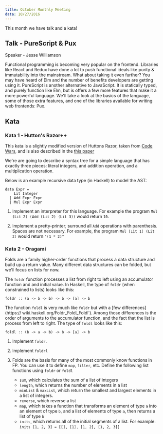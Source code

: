 ```yaml
---
title: October Monthly Meeting
data: 10/27/2016
---
```

This month we have talk and a kata!

## Talk - PureScript & Pux

Speaker - Jesse Williamson

Functional programming is becoming very popular on the frontend. Libraries like React and Redux have done a lot to push functional ideals like purity & immutability into the mainstream. What about taking it even further? You may have heard of Elm and the number of benefits developers are getting using it. PureScript is another alternative to JavaScript. It is statically typed, and purely function like Elm, but is offers a few more features that make it a more powerful language. We'll take a look at the basics of the language, some of those extra features, and one of the libraries available for writing web frontends: Pux.

## Kata

### Kata 1 - Hutton's Razor++

This kata is a slightly modified version of Huttons Razor, taken from
[Code Wars](http://www.codewars.com/kata/543833d86f032f0942000264),
and is also described in the [this
paper](http://www.cs.nott.ac.uk/~pszgmh/semantics.pdf)

We're are going to describe a syntax tree for a simple language that has
exactly three pieces: literal integers, and addition operation, and a
multiplication operation.

Below is an example recursive data type (in Haskell) to model the AST:

```
data Expr =
    Lit Integer
  | Add Expr Expr
  | Mul Expr Expr
```

1. Implement an interpreter for this language. For example the program
`Mul (Lit 2) (Add (Lit 2) (Lit 3))` would return `10`.

2. Implement a pretty-printer; surround all `Add` operations with
parenthesis. Spaces are not necessary. For example, the program
`Mul (Lit 1) (Lit 2)` would return `"(1 * 2)"`

### Kata 2 - Oragami

Folds are a family higher-order functions that process a data structure and
build up a return value. Many different data structures can be folded, but we'll focus on lists for now.

The `foldr` function processes a list from right to left using an accumulator function and and initial value. In Haskell, the type of `foldr`
(when constrained to lists) looks like this:

```
foldr :: (a -> b -> b) -> b -> [a] -> b
```

The function `foldl` is very much like `foldr` but with a
[few differences](https:// wiki.haskell.org/Foldr_Foldl_Foldl'). Among
those differences is the order of arguments to the accumulator function,
and the fact that the list is process from left to right. The type of
`foldl` looks like this:

```
foldl :: (b -> a -> b) -> b -> [a] -> b
```

1. Implement `foldr`.

2. Implement `foldrl`

3. Folds are the basis for many of the most commonly know functions in FP.
You can use it to define `map`, `filter`, etc. Define the following list
functions using `foldr` or `foldl`

   * `sum`, which calculates the sum of a list of integers
   * `length`, which returns the number of elements in a list
   * `minList` & `maxList`, which return the smallest and largest elements
   in a list of integers.
   * `reverse`, which reverse a list
   * `map`, which takes a function that transforms an element of type `a`
   into an element of type `b`, and a list of elements of type `a`, then
   returns a list of type `b`
   * `inits`, which returns all of the initial segments of a list. For
   example:
   `inits [1, 2, 3] = [[], [1], [1, 2], [1, 2, 3]]`
